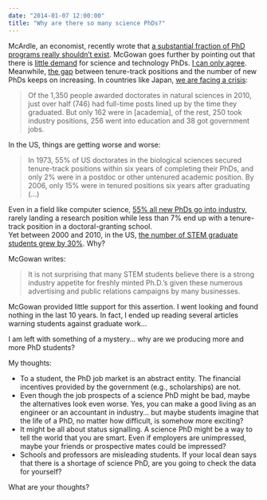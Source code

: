 ```yaml
---
date: "2014-01-07 12:00:00"
title: "Why are there so many science PhDs?"
---
```




McArdle, an economist, recently wrote that [a substantial fraction of PhD programs really shouldn&rsquo;t exist](http://www.bloombergview.com/articles/2014-01-03/can-t-get-tenure-then-get-a-real-job). McGowan goes further by pointing out that there is [little demand](http://math-blog.com/2014/01/07/new-stem-phds-and-industry/) for science and technology PhDs. [I can only agree](/lemire/blog/2013/09/23/why-cant-yo-find-a-job-with-a-stanford-computer-science-ph-d/). Meanwhile, [the gap](http://www.theatlantic.com/business/archive/2013/02/the-phd-bust-americas-awful-market-for-young-scientists-in-7-charts/273339/) between tenure-track positions and the number of new PhDs keeps on increasing. In countries like Japan, [we are facing a crisis](http://www.nature.com/news/2011/110420/full/472276a.html):

> Of the 1,350 people awarded doctorates in natural sciences in 2010, just over half (746) had full-time posts lined up by the time they graduated. But only 162 were in [academia], of the rest, 250 took industry positions, 256 went into education and 38 got government jobs.


In the US, things are getting worse and worse:

> In 1973, 55% of US doctorates in the biological sciences secured tenure-track positions within six years of completing their PhDs, and only 2% were in a postdoc or other untenured academic position. By 2006, only 15% were in tenured positions six years after graduating (&hellip;)


Even in a field like computer science, [55% all new PhDs go into industry](http://cra.org/resources/taulbee-survey/), rarely landing a research position while less than 7% end up with a tenure-track position in a doctoral-granting school.<br/>
Yet between 2000 and 2010, in the US, [the number of STEM graduate students grew by 30%](http://news.sciencemag.org/2012/06/u.s.-students-flock-graduate-science-programs). Why?

McGowan writes:

> It is not surprising that many STEM students believe there is a strong industry appetite for freshly minted Ph.D.&rsquo;s given these numerous advertising and public relations campaigns by many businesses.


McGowan provided little support for this assertion. I went looking and found nothing in the last 10 years. In fact, I ended up reading several articles warning students against graduate work&hellip; 

I am left with something of a mystery&hellip; why are we producing more and more PhD students?

My thoughts:

- To a student, the PhD job market is an abstract entity. The financial incentives provided by the government (e.g., scholarships) are not.
- Even though the job prospects of a science PhD might be bad, maybe the alternatives look even worse. Yes, you can make a good living as an engineer or an accountant in industry&hellip; but maybe students imagine that the life of a PhD, no matter how difficult, is somehow more exciting?
- It might be all about status signalling. A science PhD might be a way to tell the world that you are smart. Even if employers are unimpressed, maybe your friends or prospective mates could be impressed?
- Schools and professors are misleading students. If your local dean says that there is a shortage of science PhD, are you going to check the data for yourself?


What are your thoughts?

